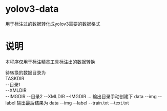# yolov3-data
用于标注过的数据转化成yolov3需要的数据格式
# 说明
本程序仅用于标注精灵工具标注出的数据转换  

待转换的数据目录为  
TASKDIR  
  --目录1  
    --XMLDIR  
    --IMGDIR
  --目录2
    --XMLDIR
    --IMGDIR
   ...
输出目录手动创建下
data
  --img
  --label
输出最后结果为
data
  --img
  --label
  --train.txt
  --text.txt
